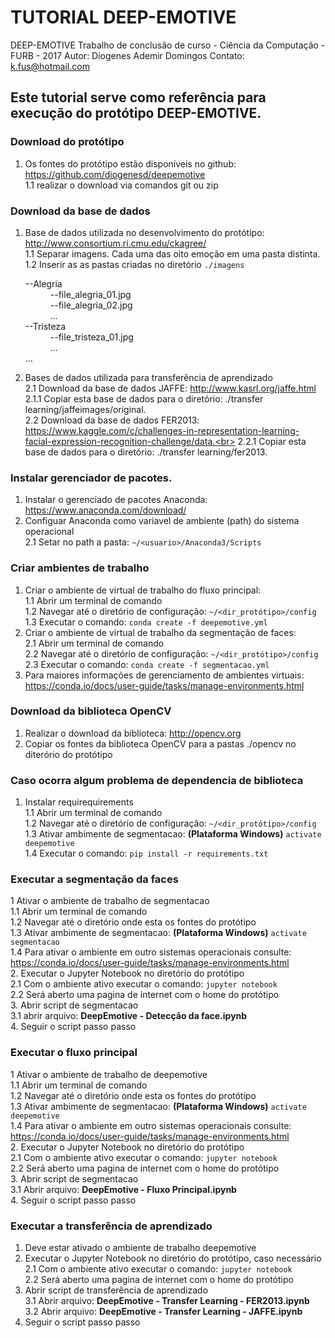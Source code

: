 # TUTORIAL DEEP-EMOTIVE #

DEEP-EMOTIVE
Trabalho de conclusão de curso - Ciência da Computação - FURB - 2017
Autor: Diogenes Ademir Domingos
Contato: k.fus@hotmail.com

## Este tutorial serve como referência para execução do protótipo DEEP-EMOTIVE.

### Download do protótipo
1. Os fontes do protótipo estão disponíveis no github: https://github.com/diogenesd/deepemotive<br>
1.1 realizar o download via comandos git ou zip

### Download da base de dados
1. Base de dados utilizada no desenvolvimento do protótipo: http://www.consortium.ri.cmu.edu/ckagree/<br>
	1.1 Separar imagens. Cada uma das oito emoção em uma pasta distinta.<br>
	1.2 Inserir as as pastas criadas no diretório `./imagens`
	<dl>
	  <dt>--Alegria</dt>
		<dd>--file_alegria_01.jpg</dd>
		<dd>--file_alegria_02.jpg</dd>
		<dd>...</dd>
	  <dt>--Tristeza</dt>
		<dd>--file_tristeza_01.jpg</dd>
		<dd>...</dd>
	 <dt>...</dt>
	</dl>
2. Bases de dados utilizada para transferência de aprendizado<br>
	2.1 Download da base de dados JAFFE: http://www.kasrl.org/jaffe.html<br>
	2.1.1 Copiar esta base de dados para o diretório: ./transfer learning/jaffeimages/original.<br>
	2.2 Download da base de dados FER2013: https://www.kaggle.com/c/challenges-in-representation-learning-facial-expression-recognition-challenge/data.<br>
	2.2.1 Copiar esta base de dados para o diretório: ./transfer learning/fer2013.<br>

	
### Instalar gerenciador de pacotes.
1. Instalar o gerenciado de pacotes Anaconda: https://www.anaconda.com/download/<br>
2. Configuar Anaconda como variavel de ambiente (path) do sistema operacional<br>
	2.1 Setar no path a pasta: `~/<usuario>/Anaconda3/Scripts`<br>

### Criar ambientes de trabalho
1. Criar o ambiente de virtual de trabalho do fluxo principal:<br>
	1.1 Abrir um terminal de comando<br>
	1.2 Navegar até o diretório de configuração: `~/<dir_protótipo>/config`<br>
	1.3 Executar o comando: `conda create -f deepemotive.yml`<br>
2. Criar o ambiente de virtual de trabalho da segmentação de faces:<br>
	2.1 Abrir um terminal de comando<br>
	2.2 Navegar até o diretório de configuração: `~/<dir_protótipo>/config`<br>
	2.3 Executar o comando: `conda create -f segmentacao.yml`<br>
3. Para maiores informações de gerenciamento de ambientes virtuais: https://conda.io/docs/user-guide/tasks/manage-environments.html<br>

### Download da biblioteca OpenCV
1. Realizar o download da biblioteca: http://opencv.org<br>
2. Copiar os fontes da biblioteca OpenCV para a pastas ./opencv no diterório do protótipo<br>

### Caso ocorra algum problema de dependencia de biblioteca
1. Instalar requirequirements<br>
	1.1 Abrir um terminal de comando<br>
	1.2 Navegar até o diretório de configuração: `~/<dir_protótipo>/config`<br>
	1.3 Ativar ambimente de segmentacao: **(Plataforma Windows)** `activate deepemotive`<br>
	1.4 Executar o comando: `pip install -r requirements.txt`<br>

### Executar a segmentação da faces
1 Ativar o ambiente de trabalho de segmentacao<br>
	1.1 Abrir um terminal de comando<br>
	1.2 Navegar até o diretório onde esta os fontes do protótipo<br>
	1.3 Ativar ambimente de segmentacao: **(Plataforma Windows)** `activate segmentacao`<br>
	1.4 Para ativar o ambiente em outro sistemas operacionais consulte: https://conda.io/docs/user-guide/tasks/manage-environments.html<br>
2. Executar o Jupyter Notebook no diretório do protótipo<br>
	2.1 Com o ambiente ativo executar o comando: `jupyter notebook`<br>
	2.2 Será aberto uma pagina de internet com o home do protótipo<br>
3. Abrir script de segmentacao<br>
	3.1 abrir arquivo: **DeepEmotive - Detecção da face.ipynb**<br>
4. Seguir o script passo passo<br>

### Executar o fluxo principal
1 Ativar o ambiente de trabalho de deepemotive<br>
	1.1 Abrir um terminal de comando<br>
	1.2 Navegar até o diretório onde esta os fontes do protótipo<br>
	1.3 Ativar ambimente de segmentacao: **(Plataforma Windows)** `activate deepemotive`<br>
	1.4 Para ativar o ambiente em outro sistemas operacionais consulte: https://conda.io/docs/user-guide/tasks/manage-environments.html<br>
2. Executar o Jupyter Notebook no diretório do protótipo<br>
	2.1 Com o ambiente ativo executar o comando: `jupyter notebook`<br>
	2.2 Será aberto uma pagina de internet com o home do protótipo<br>
3. Abrir script de segmentacao<br>
	3.1 Abrir arquivo: **DeepEmotive - Fluxo Principal.ipynb**<br>
4. Seguir o script passo passo<br>

### Executar a transferência de aprendizado
1. Deve estar ativado o ambiente de trabalho deepemotive<br>
2. Executar o Jupyter Notebook no diretório do protótipo, caso necessário<br>
	2.1 Com o ambiente ativo executar o comando: `jupyter notebook`<br>
	2.2 Será aberto uma pagina de internet com o home do protótipo<br>
3. Abrir script de transferência de aprendizado<br>
	3.1 Abrir arquivo: **DeepEmotive - Transfer Learning - FER2013.ipynb**<br>
	3.2 Abrir arquivo: **DeepEmotive - Transfer Learning - JAFFE.ipynb**<br>
4. Seguir o script passo passo<br>
